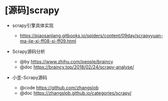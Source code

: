 # [源码]scrapy

- scrapy引擎具体实现
  - https://piaosanlang.gitbooks.io/spiders/content/09day/scrapyyuan-ma-jie-xi-ff08-si-ff09.html

- Scrapy源码分析
  - @by https://www.zhihu.com/people/braincy
  - @doc https://braincy.top/2018/02/24/scrapy-analyse/

- 小歪-Scrapy源码
  - @code https://github.com/zhangslob
  - @doc https://zhangslob.github.io/categories/scrapy/